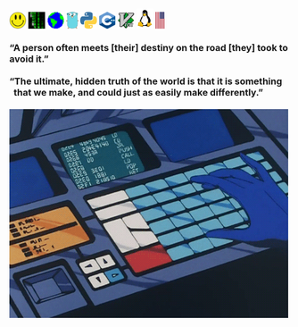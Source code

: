 ### <img src='https://raw.githubusercontent.com/wllclngn/wllclngn/main/ah-smiley-SMALL.png' width="30" height="30" /> <img src='https://raw.githubusercontent.com/wllclngn/wllclngn/main/matrix-rain.gif' width="30" height="30" /> <img src='https://raw.githubusercontent.com/wllclngn/wllclngn/main/Earth.gif' width="30" height="30" /> <img src='https://raw.githubusercontent.com/wllclngn/wllclngn/main/golang-gopher-small.png' height="30" /> <img src='https://raw.githubusercontent.com/wllclngn/wllclngn/main/python-small.png' width="30" height="30" /> <img src='https://raw.githubusercontent.com/wllclngn/wllclngn/main/C++_Logo.png' width="29" height="30" /> <img src='https://raw.githubusercontent.com/wllclngn/wllclngn/main/vim-logo.png' width="30" height="30" /> <img src='https://raw.githubusercontent.com/wllclngn/wllclngn/main/linux-tux-small.png' /> <img src='https://raw.githubusercontent.com/wllclngn/wllclngn/main/USFlag-small.png' /> <!-- <img src='https://raw.githubusercontent.com/wllclngn/wllclngn/main/UKRAINEFlag-small.png' /> --> <br /><br />“A person often meets [their] destiny on the road [they] took to avoid it.”<br /><br />“The ultimate, hidden truth of the world is that it is something<br />&nbsp;&nbsp;that we make, and could just as easily make differently.”<br /><br /><img src='typing.gif'>

<!--
“The future is certain; it is only the past that is unpredictable.”
-->

